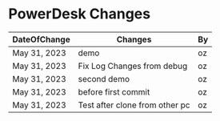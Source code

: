 # PowerDesk Changes

| DateOfChange | Changes                        | By  |
| ------------ | ------------------------------ | --- |
| May 31, 2023 | demo                           | oz  |
| May 31, 2023 | Fix Log Changes from debug     | oz  |
| May 31, 2023 | second demo                    | oz  |
| May 31, 2023 | before first commit            | oz  |
| May 31, 2023 | Test after clone from other pc | oz  |